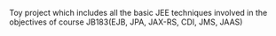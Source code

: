 Toy project which includes all the basic JEE techniques involved in the objectives of course JB183(EJB, JPA, JAX-RS, CDI, JMS, JAAS)